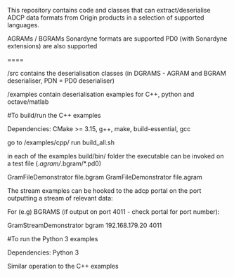 This repository contains code and classes that can extract/deserialise ADCP data formats from Origin products
in a selection of supported languages.

AGRAMs / BGRAMs Sonardyne formats are supported
PD0 (with Sonardyne extensions) are also supported

====

/src  contains the deserialisation classes (in DGRAMS - AGRAM and BGRAM deserialiser, PDN = PD0 deserialiser)

/examples contain deserialisation examples for C++, python and octave/matlab

#To build/run the C++ examples

Dependencies: CMake >= 3.15, g++, make, build-essential, gcc

go to /examples/cpp/
run build_all.sh

in each of the examples build/bin/ folder the executable can be invoked on a test file (*.agram/*.bgram/*.pd0)

GramFileDemonstrator file.bgram
GramFileDemonstrator file.agram


The stream examples can be hooked to the adcp portal on the port outputting a stream of relevant data:

For (e.g) BGRAMS (if output on port 4011 - check portal for port number):

GramStreamDemonstrator bgram 192.168.179.20 4011


#To run the Python 3 examples

Dependencies: Python 3

Similar operation to the C++ examples


